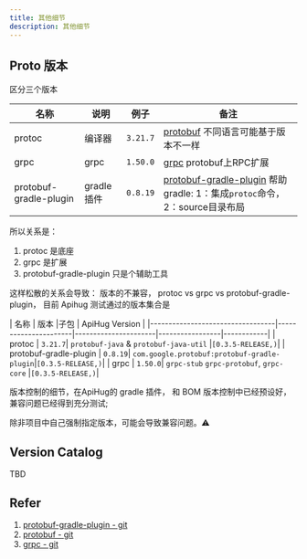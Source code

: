 ```yaml
---
title: 其他细节
description: 其他细节
---
```



## Proto 版本

区分三个版本

| 名称                               | 说明                   | 例子          | 备注                                                              |
|----------------------------------|----------------------|-----------------|------------|
| protoc                      | 编译器                   | `3.21.7`| [protobuf](https://github.com/protocolbuffers/protobuf) 不同语言可能基于版本不一样   |
| grpc                      | grpc                   | `1.50.0`| [grpc](https://github.com/grpc/grpc) protobuf上RPC扩展   |
| protobuf-gradle-plugin                      | gradle插件                   | `0.8.19`| [protobuf-gradle-plugin](https://github.com/google/protobuf-gradle-plugin) 帮助gradle: 1：集成`protoc`命令， 2：source目录布局 |

所以关系是：

1. protoc 是底座
2. grpc 是扩展
3. protobuf-gradle-plugin 只是个辅助工具

这样松散的关系会导致： 版本的不兼容， protoc vs grpc vs protobuf-gradle-plugin， 目前 Apihug 测试通过的版本集合是

| 名称                               | 版本     |子包     | ApiHug Version |
|----------------------------------|----------------------|----------------------|-----------------|------------|
| protoc                      | `3.21.7`| `protobuf-java` & `protobuf-java-util` |`[0.3.5-RELEASE,)`|
| protobuf-gradle-plugin      | `0.8.19`| `com.google.protobuf:protobuf-gradle-plugin`|`[0.3.5-RELEASE,)`|
| grpc                        | `1.50.0`| `grpc-stub` `grpc-protobuf`, `grpc-core` |`[0.3.5-RELEASE,)`|

版本控制的细节，在ApiHug的 gradle 插件， 和 BOM 版本控制中已经预设好，兼容问题已经得到充分测试;

除非项目中自己强制指定版本，可能会导致兼容问题。⚠️

## Version Catalog

TBD

## Refer

1. [protobuf-gradle-plugin - git](https://github.com/google/protobuf-gradle-plugin)
2. [protobuf - git](https://github.com/protocolbuffers/protobuf)
3. [grpc - git](https://github.com/grpc/grpc)
